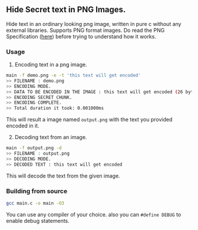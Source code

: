 <p align="center"><h2>Hide Secret text in PNG Images.</h2></p>


<p>
Hide text in an ordinary looking png image, written in pure c without any external libraries. Supports PNG format images.
Do read the PNG Specification (<a href="https://www.rfc-editor.org/rfc/rfc2083">here</a>) before trying to understand how it works.
</p>


<h3>Usage</h2>

1. Encoding text in a png image.
```sh
main -f demo.png -e -t 'this text will get encoded'
>> FILENAME : demo.png
>> ENCODING MODE.
>> DATA TO BE ENCODED IN THE IMAGE : this text will get encoded (26 bytes).
>> ENCODING SECRET CHUNK.
>> ENCODING COMPLETE.
>> Total duration it took: 0.001000ms
```

This will result a image named `output.png` with the text you provided encoded in it.


2. Decoding text from an image.
```sh
main -f output.png -d
>> FILENAME : output.png
>> DECODING MODE.
>> DECODED TEXT : this text will get encoded
```
This will decode the text from the given image.



<h3>Building from source</h3>

```sh
gcc main.c -o main -O3
```
You can use any compiler of your choice.
also you can `#define DEBUG` to enable debug statements.